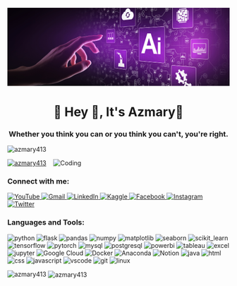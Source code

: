 ![logo](https://github.com/Azmary413/Azmary413/blob/main/Artificial.webp)
<h1 align="center">💫 Hey 👋, It's Azmary🌸</h1>
<h3 align="center">Whether you think you can or you think you can't, you're right.</h3>

<p align="left"> <img src="https://komarev.com/ghpvc/?username=azmary413&label=Profile%20views&color=0e75b6&style=flat" alt="azmary413" /> </p>
<img align="right" alt="Coding" width="400" src="https://cdn.dribbble.com/users/2646423/screenshots/5507196/computer.gif">
<p align="left"> <a href="https://github.com/ryo-ma/github-profile-trophy"><img src="https://github-profile-trophy.vercel.app/?username=azmary413" alt="azmary413" /></a> </p>


<h3 align="left">Connect with me:</h3>
<p align="left">

  <a href="https://www.youtube.com/@azmary986" target="_blank">
    <img src="https://img.shields.io/badge/YouTube-FF0000?style=for-the-badge&logo=youtube&logoColor=white" alt="YouTube" />
  </a>

  <a href="mailto:azmarydresti321@gmail.com" target="_blank">
    <img src="https://img.shields.io/badge/Gmail-D14836?style=for-the-badge&logo=gmail&logoColor=white" alt="Gmail" />
  </a>

  <a href="https://linkedin.com/in/azmary-bhuiyan-dresti" target="_blank">
    <img src="https://img.shields.io/badge/LinkedIn-0A66C2?style=for-the-badge&logo=linkedin&logoColor=white" alt="LinkedIn" />
  </a>

  <a href="https://kaggle.com/azmary" target="_blank">
    <img src="https://img.shields.io/badge/Kaggle-20BEFF?style=for-the-badge&logo=kaggle&logoColor=white" alt="Kaggle" />
  </a>

  <a href="https://fb.com/azmarybhuiyan.dresti" target="_blank">
    <img src="https://img.shields.io/badge/Facebook-1877F2?style=for-the-badge&logo=facebook&logoColor=white" alt="Facebook" />
  </a>

  <a href="https://instagram.com/drestimoniratri" target="_blank">
    <img src="https://img.shields.io/badge/Instagram-E4405F?style=for-the-badge&logo=instagram&logoColor=white" alt="Instagram" />
  </a>

  <a href="https://twitter.com/@azmary5139" target="_blank">
    <img src="https://img.shields.io/badge/Twitter-1DA1F2?style=for-the-badge&logo=twitter&logoColor=white" alt="Twitter" />
  </a>

</p>


<h3 align="left">Languages and Tools:</h3>
<p align="left">

  <img src="https://img.shields.io/badge/Python-3776AB?style=for-the-badge&logo=python&logoColor=white" alt="python" />
  <img src="https://img.shields.io/badge/Flask-000000?style=for-the-badge&logo=flask&logoColor=white" alt="flask" />

  <img src="https://img.shields.io/badge/Pandas-150458?style=for-the-badge&logo=pandas&logoColor=white" alt="pandas" />
  <img src="https://img.shields.io/badge/NumPy-013243?style=for-the-badge&logo=numpy&logoColor=white" alt="numpy" />
  <img src="https://img.shields.io/badge/Matplotlib-11557C?style=for-the-badge&logo=matplotlib&logoColor=white" alt="matplotlib" />
  <img src="https://img.shields.io/badge/Seaborn-3776AB?style=for-the-badge&logo=python&logoColor=white" alt="seaborn" />
  <img src="https://img.shields.io/badge/Scikit--Learn-F7931E?style=for-the-badge&logo=scikitlearn&logoColor=white" alt="scikit_learn" />
  <img src="https://img.shields.io/badge/TensorFlow-FF6F00?style=for-the-badge&logo=tensorflow&logoColor=white" alt="tensorflow" />
  <img src="https://img.shields.io/badge/PyTorch-EE4C2C?style=for-the-badge&logo=pytorch&logoColor=white" alt="pytorch" />

  <img src="https://img.shields.io/badge/MySQL-4479A1?style=for-the-badge&logo=mysql&logoColor=white" alt="mysql" />
  <img src="https://img.shields.io/badge/PostgreSQL-336791?style=for-the-badge&logo=postgresql&logoColor=white" alt="postgresql" />

  <img src="https://img.shields.io/badge/Power%20BI-F2C811?style=for-the-badge&logo=powerbi&logoColor=black" alt="powerbi" />
  <img src="https://img.shields.io/badge/Tableau-E97627?style=for-the-badge&logo=tableau&logoColor=white" alt="tableau" />
  <img src="https://img.shields.io/badge/Microsoft%20Excel-217346?style=for-the-badge&logo=microsoft-excel&logoColor=white" alt="excel" />

  <img src="https://img.shields.io/badge/Jupyter-F37626?style=for-the-badge&logo=jupyter&logoColor=white" alt="jupyter" />
  <img src="https://img.shields.io/badge/Google%20Cloud-4285F4?style=for-the-badge&logo=googlecloud&logoColor=white" alt="Google Cloud" />
  <img src="https://img.shields.io/badge/Docker-2496ED?style=for-the-badge&logo=docker&logoColor=white" alt="Docker" />
  <img src="https://img.shields.io/badge/Anaconda-44A833?style=for-the-badge&logo=anaconda&logoColor=white" alt="Anaconda" />
  <img src="https://img.shields.io/badge/Notion-000000?style=for-the-badge&logo=notion&logoColor=white" alt="Notion" />

  <img src="https://img.shields.io/badge/Java-007396?style=for-the-badge&logo=java&logoColor=white" alt="java" />
  <img src="https://img.shields.io/badge/HTML5-E34F26?style=for-the-badge&logo=html5&logoColor=white" alt="html" />
  <img src="https://img.shields.io/badge/CSS3-1572B6?style=for-the-badge&logo=css3&logoColor=white" alt="css" />
  <img src="https://img.shields.io/badge/JavaScript-F7DF1E?style=for-the-badge&logo=javascript&logoColor=black" alt="javascript" />

  <img src="https://img.shields.io/badge/VS%20Code-007ACC?style=for-the-badge&logo=visualstudiocode&logoColor=white" alt="vscode" />
  <img src="https://img.shields.io/badge/Git-F05032?style=for-the-badge&logo=git&logoColor=white" alt="git" />
  <img src="https://img.shields.io/badge/Linux-FCC624?style=for-the-badge&logo=linux&logoColor=black" alt="linux" />

</p>



<p><img align="left" src="https://github-readme-stats.vercel.app/api/top-langs?username=azmary413&show_icons=true&locale=en&layout=compact" alt="azmary413" /></p>

<p>&nbsp;<img align="center" src="https://github-readme-stats.vercel.app/api?username=azmary413&show_icons=true&locale=en" alt="azmary413" /></p>




